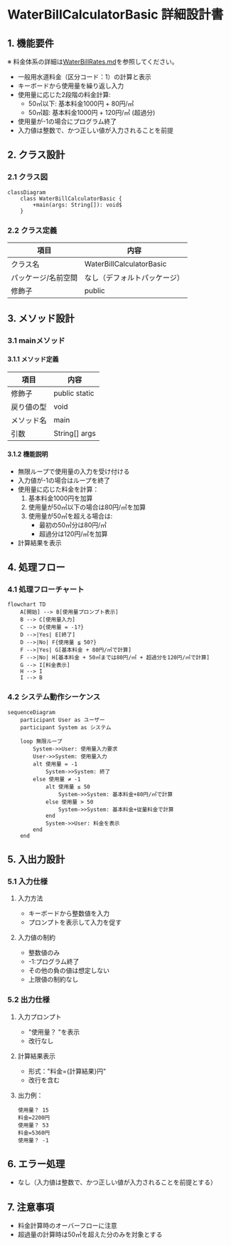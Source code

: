 # WaterBillCalculatorBasic 詳細設計書

## 1. 機能要件

※ 料金体系の詳細は[WaterBillRates.md](./WaterBillRates.md)を参照してください。

- 一般用水道料金（区分コード：1）の計算と表示
- キーボードから使用量を繰り返し入力
- 使用量に応じた2段階の料金計算:
  - 50㎥以下: 基本料金1000円 + 80円/㎥
  - 50㎥超: 基本料金1000円 + 120円/㎥ (超過分)
- 使用量が-1の場合にプログラム終了
- 入力値は整数で、かつ正しい値が入力されることを前提

## 2. クラス設計

### 2.1 クラス図

```mermaid
classDiagram
    class WaterBillCalculatorBasic {
        +main(args: String[]): void$
    }
```

### 2.2 クラス定義

| 項目 | 内容 |
|------|------|
| クラス名 | WaterBillCalculatorBasic |
| パッケージ/名前空間 | なし（デフォルトパッケージ） |
| 修飾子 | public |

## 3. メソッド設計

### 3.1 mainメソッド

#### 3.1.1 メソッド定義

| 項目 | 内容 |
|------|------|
| 修飾子 | public static |
| 戻り値の型 | void |
| メソッド名 | main |
| 引数 | String[] args |

#### 3.1.2 機能説明

- 無限ループで使用量の入力を受け付ける
- 入力値が-1の場合はループを終了
- 使用量に応じた料金を計算：
  1. 基本料金1000円を加算
  2. 使用量が50㎥以下の場合は80円/㎥を加算
  3. 使用量が50㎥を超える場合は:
     - 最初の50㎥分は80円/㎥
     - 超過分は120円/㎥を加算
- 計算結果を表示

## 4. 処理フロー

### 4.1 処理フローチャート

```mermaid
flowchart TD
    A[開始] --> B[使用量プロンプト表示]
    B --> C[使用量入力]
    C --> D{使用量 = -1?}
    D -->|Yes| E[終了]
    D -->|No| F{使用量 ≦ 50?}
    F -->|Yes| G[基本料金 + 80円/㎥で計算]
    F -->|No| H[基本料金 + 50㎥までは80円/㎥ + 超過分を120円/㎥で計算]
    G --> I[料金表示]
    H --> I
    I --> B
```

### 4.2 システム動作シーケンス

```mermaid
sequenceDiagram
    participant User as ユーザー
    participant System as システム
    
    loop 無限ループ
        System->>User: 使用量入力要求
        User->>System: 使用量入力
        alt 使用量 = -1
            System->>System: 終了
        else 使用量 ≠ -1
            alt 使用量 ≤ 50
                System->>System: 基本料金+80円/㎥で計算
            else 使用量 > 50
                System->>System: 基本料金+従量料金で計算
            end
            System->>User: 料金を表示
        end
    end
```

## 5. 入出力設計

### 5.1 入力仕様

1. 入力方法
   - キーボードから整数値を入力
   - プロンプトを表示して入力を促す

2. 入力値の制約
   - 整数値のみ
   - -1:プログラム終了
   - その他の負の値は想定しない
   - 上限値の制約なし

### 5.2 出力仕様

1. 入力プロンプト
   - "使用量？ "を表示
   - 改行なし

2. 計算結果表示
   - 形式："料金={計算結果}円"
   - 改行を含む

3. 出力例：

   ```text
   使用量？ 15
   料金=2200円
   使用量？ 53
   料金=5360円
   使用量？ -1
   ```

## 6. エラー処理

- なし（入力値は整数で、かつ正しい値が入力されることを前提とする）

## 7. 注意事項

- 料金計算時のオーバーフローに注意
- 超過量の計算時は50㎥を超えた分のみを対象とする
